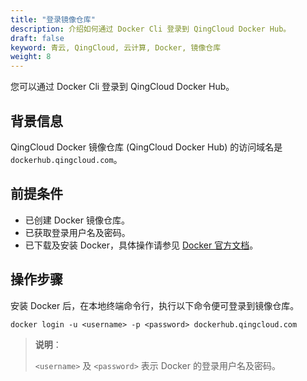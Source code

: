 ```yaml
---
title: "登录镜像仓库"
description: 介绍如何通过 Docker Cli 登录到 QingCloud Docker Hub。
draft: false
keyword: 青云, QingCloud, 云计算, Docker, 镜像仓库
weight: 8
---
```


您可以通过 Docker Cli 登录到 QingCloud Docker Hub。

## 背景信息

QingCloud Docker 镜像仓库 (QingCloud Docker Hub) 的访问域名是 `dockerhub.qingcloud.com`。

## 前提条件

- 已创建 Docker 镜像仓库。
- 已获取登录用户名及密码。
- 已下载及安装 Docker，具体操作请参见 [Docker 官方文档](https://docs.docker.com/get-docker/)。

## 操作步骤

安装 Docker 后，在本地终端命令行，执行以下命令便可登录到镜像仓库。

```
docker login -u <username> -p <password> dockerhub.qingcloud.com
```

> **说明**：
>
> `<username>` 及 `<password>` 表示 Docker 的登录用户名及密码。

